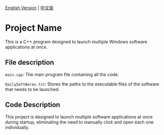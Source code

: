 [English Version](README_en.md) | [中文版](README.md)

# Project Name 

This is a C++ program designed to launch multiple Windows software applications at once.

## File description

`main.cpp`: The main program file containing all the code.

`DailySoftWares.txt`: Stores the paths to the executable files of the software that needs to be launched.

## Code Description 

This project is designed to launch multiple software applications at once during startup, eliminating the need to manually click and open each one individually.







